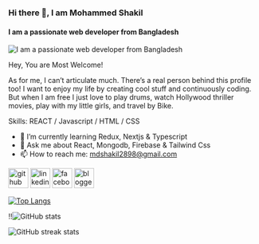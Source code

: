 ### Hi there 👋, I am Mohammed Shakil
#### I am a passionate web developer from Bangladesh
![I am a passionate web developer from Bangladesh](https://media.licdn.com/dms/image/D5616AQF6SaXVAH58PQ/profile-displaybackgroundimage-shrink_350_1400/0/1673294633274?e=1683158400&v=beta&t=utosgcYwXQotJ5molN8g3sBs1ir9w0kQFzoOE_hB0L0)

Hey, You are Most Welcome!

As for me, I can’t articulate much. There’s a real person behind this profile too! I want to enjoy my life by creating cool stuff and continuously coding. But when I am free I just love to play drums, watch Hollywood thriller movies, play with my little girls, and travel by Bike.

Skills: REACT / Javascript / HTML / CSS

- 🌱 I’m currently learning Redux, Nextjs & Typescript 
- 💬 Ask me about React, Mongodb, Firebase & Tailwind Css 
- 📫 How to reach me: mdshakil2898@gmail.com 


[<img src='https://cdn.jsdelivr.net/npm/simple-icons@3.0.1/icons/github.svg' alt='github' height='40'>](https://github.com/mdshakil-ctg)  [<img src='https://cdn.jsdelivr.net/npm/simple-icons@3.0.1/icons/linkedin.svg' alt='linkedin' height='40'>](https://www.linkedin.com/in/mdshakil-ctg/)  [<img src='https://cdn.jsdelivr.net/npm/simple-icons@3.0.1/icons/facebook.svg' alt='facebook' height='40'>](https://www.facebook.com/mdshakil2898)  [<img src='https://cdn.jsdelivr.net/npm/simple-icons@3.0.1/icons/blogger.svg' alt='blogger' height='40'>](https://md-shakil-portfolio.netlify.app/)  

[![Top Langs](https://github-readme-stats.vercel.app/api/top-langs/?username=mdshakil-ctg)](https://github.com/anuraghazra/github-readme-stats)

!!![GitHub stats](https://github-readme-stats.vercel.app/api?username=mdshakil-ctg&show_icons=true)  

![GitHub streak stats](https://streak-stats.demolab.com/?user=mdshakil-ctg)  
